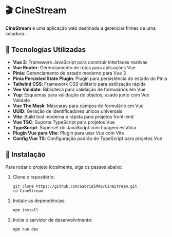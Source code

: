 # 🎬 CineStream

**CineStream** é uma aplicação web destinada a gerenciar filmes de uma locadora.

## 🚀 Tecnologias Utilizadas

- **Vue 3**: Framework JavaScript para construir interfaces reativas  
- **Vue Router**: Gerenciamento de rotas para aplicações Vue  
- **Pinia**: Gerenciamento de estado moderno para Vue 3  
- **Pinia Persisted State Plugin**: Plugin para persistência do estado do Pinia  
- **Tailwind CSS**: Framework CSS utilitário para estilização rápida  
- **Vee Validate**: Biblioteca para validação de formulários em Vue  
- **Yup**: Esquemas para validação de objetos, usado junto com Vee Validate  
- **Vue The Mask**: Máscaras para campos de formulário em Vue  
- **UUID**: Geração de identificadores únicos universais  
- **Vite**: Build tool moderna e rápida para projetos front-end  
- **Vue TSC**: Suporte TypeScript para projetos Vue  
- **TypeScript**: Superset do JavaScript com tipagem estática  
- **Plugin Vue para Vite**: Plugin para usar Vue com Vite  
- **Config Vue TS**: Configuração padrão de TypeScript para projetos Vue  

## 🔧 Instalação

Para rodar o projeto localmente, siga os passos abaixo:

1. Clone o repositório:

    ```bash
    git clone https://github.com/GabrielMA0/CineStream.git
    cd CineStream

2. Instale as dependências:

    ```bash
    npm install

3. Inicie o servidor de desenvolvimento:
    ```bash
    npm run dev

